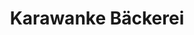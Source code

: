 ---
title: "Karawanke Bäckerei"
url: /feldkirchen-in-kaernten/karawanke-baeckerei/
shop: Bäckerei
---